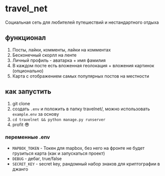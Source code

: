 # travel_net
Социальная сеть для любителей путешествий и нестандартного отдыха

## функционал
1. Посты, лайки, комменты, лайки на комментах
2. Бесконечный скорлл на ленте
3. Личный профиль - аватарка + имя фамилия
4. В каждом посте есть вложенная геолокация + вложения картинок (опционально)
5. Карта с отображением самых популярных постов на местности

## как запустить 
1. git clone
2. создать `.env` и положить в папку travelnet/, можно использовать `example.env` за основу
3. `cd travelnet && python manage.py runserver`
4. profit 😎

### переменные .env 
- `MAPBOX_TOKEN` - Токен для mapbox, без него на фронте не будет грузиться карта (как и запускаться проект)
- `DEBUG` - дебаг, true/false
- `SECRET_KEY` - secret key, рандомный набор знаков для криптографии в джанго

